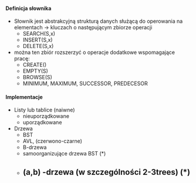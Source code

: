 #### Definicja słownika
- Słownik jest abstrakcyjną strukturą danych służącą do operowania na elementach $→$ kluczach o następującym zbiorze operacji
	- SEARCH(S,x)
	- INSERT(S,x)
	- DELETE(S,x)
- można ten zbiór rozszerzyć o operacje dodatkowe wspomagające pracę:
	- CREATE()
	- EMPTY(S)
	- BROWSE(S)
	- MINIMUM, MAXIMUM, SUCCESSOR, PREDECESOR

#### Implementacje
- Listy lub tablice (naiwne)
	- nieuporządkowane
	- uporządkowane
- Drzewa
	- BST
	- AVL, (czerwono-czarne)
	- B-drzewa
	- samoorganizujące drzewa BST $(*)$
	- (a,b) -drzewa (w szczególności 2-3trees) $(*)$
		- 